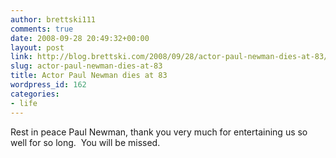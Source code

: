 ```yaml
---
author: brettski111
comments: true
date: 2008-09-28 20:49:32+00:00
layout: post
link: http://blog.brettski.com/2008/09/28/actor-paul-newman-dies-at-83/
slug: actor-paul-newman-dies-at-83
title: Actor Paul Newman dies at 83
wordpress_id: 162
categories:
- life
---
```


Rest in peace Paul Newman, thank you very much for entertaining us so well for so long.  You will be missed.
